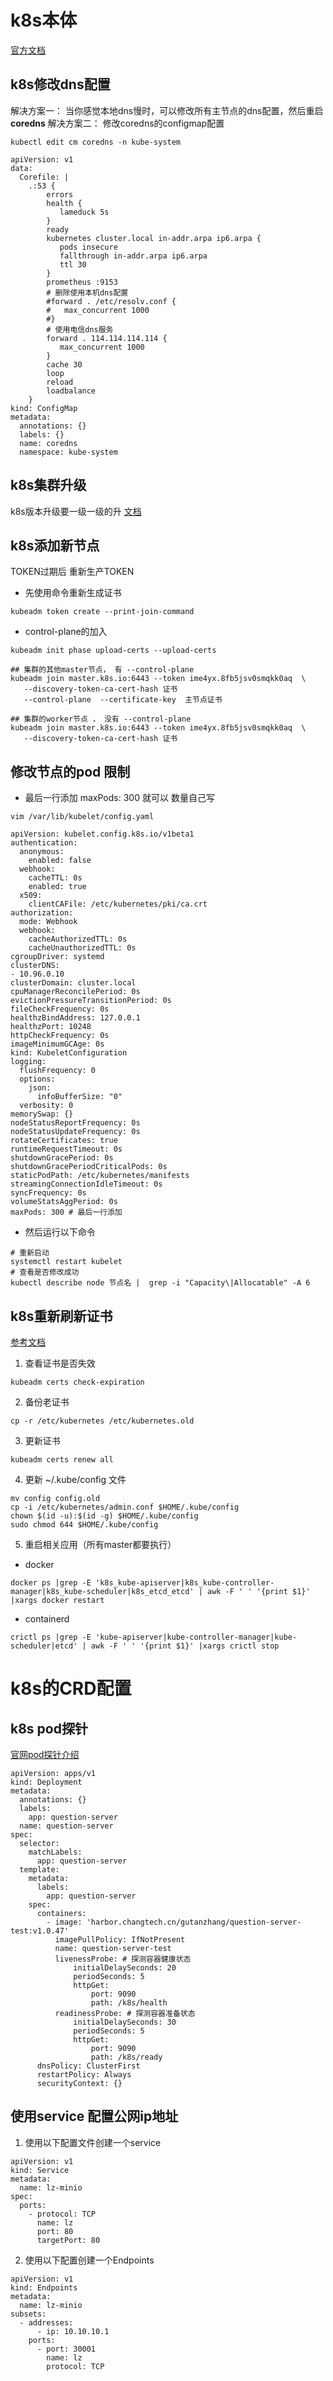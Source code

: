 # k8s本体
[官方文档](https://kubernetes.io/zh-cn/docs/home/)
## k8s修改dns配置
解决方案一：
当你感觉本地dns慢时，可以修改所有主节点的dns配置，然后重启**coredns**
解决方案二：
修改coredns的configmap配置
```
kubectl edit cm coredns -n kube-system
```

```
apiVersion: v1
data:
  Corefile: |
    .:53 {
        errors
        health {
           lameduck 5s
        }
        ready
        kubernetes cluster.local in-addr.arpa ip6.arpa {
           pods insecure
           fallthrough in-addr.arpa ip6.arpa
           ttl 30
        }
        prometheus :9153
        # 删除使用本机dns配置
        #forward . /etc/resolv.conf {
        #   max_concurrent 1000
        #}
        # 使用电信dns服务
        forward . 114.114.114.114 {
           max_concurrent 1000
        }
        cache 30
        loop
        reload
        loadbalance
    }
kind: ConfigMap
metadata:
  annotations: {}
  labels: {}
  name: coredns
  namespace: kube-system
```
## k8s集群升级

k8s版本升级要一级一级的升 [文档](https://kubernetes.io/zh-cn/docs/reference/setup-tools/kubeadm/kubeadm-upgrade/)
## k8s添加新节点
TOKEN过期后 重新生产TOKEN
* 先使用命令重新生成证书
```
kubeadm token create --print-join-command
```
* control-plane的加入
```
kubeadm init phase upload-certs --upload-certs

## 集群的其他master节点， 有 --control-plane
kubeadm join master.k8s.io:6443 --token ime4yx.8fb5jsv0smqkk0aq  \
   --discovery-token-ca-cert-hash 证书
   --control-plane  --certificate-key  主节点证书
  
## 集群的worker节点 ， 没有 --control-plane
kubeadm join master.k8s.io:6443 --token ime4yx.8fb5jsv0smqkk0aq  \
   --discovery-token-ca-cert-hash 证书
```
## 修改节点的pod 限制
* 最后一行添加 maxPods: 300 就可以 数量自己写
```
vim /var/lib/kubelet/config.yaml

apiVersion: kubelet.config.k8s.io/v1beta1
authentication:
  anonymous:
	enabled: false
  webhook:
	cacheTTL: 0s
	enabled: true
  x509:
	clientCAFile: /etc/kubernetes/pki/ca.crt
authorization:
  mode: Webhook
  webhook:
	cacheAuthorizedTTL: 0s
	cacheUnauthorizedTTL: 0s
cgroupDriver: systemd
clusterDNS:
- 10.96.0.10
clusterDomain: cluster.local
cpuManagerReconcilePeriod: 0s
evictionPressureTransitionPeriod: 0s
fileCheckFrequency: 0s
healthzBindAddress: 127.0.0.1
healthzPort: 10248
httpCheckFrequency: 0s
imageMinimumGCAge: 0s
kind: KubeletConfiguration
logging:
  flushFrequency: 0
  options:
	json:
	  infoBufferSize: "0"
  verbosity: 0
memorySwap: {}
nodeStatusReportFrequency: 0s
nodeStatusUpdateFrequency: 0s
rotateCertificates: true
runtimeRequestTimeout: 0s
shutdownGracePeriod: 0s
shutdownGracePeriodCriticalPods: 0s
staticPodPath: /etc/kubernetes/manifests
streamingConnectionIdleTimeout: 0s
syncFrequency: 0s
volumeStatsAggPeriod: 0s
maxPods: 300 # 最后一行添加
```
* 然后运行以下命令
```
# 重新启动
systemctl restart kubelet
# 查看是否修改成功
kubectl describe node 节点名 |  grep -i "Capacity\|Allocatable" -A 6
```
## k8s重新刷新证书
[参考文档](https://kubernetes.io/zh-cn/docs/reference/setup-tools/kubeadm/kubeadm-upgrade/)
1. 查看证书是否失效
```
kubeadm certs check-expiration
```
2. 备份老证书
```
cp -r /etc/kubernetes /etc/kubernetes.old 
```
3. 更新证书
```
kubeadm certs renew all
```
4. 更新 ~/.kube/config 文件
```
mv config config.old
cp -i /etc/kubernetes/admin.conf $HOME/.kube/config
chown $(id -u):$(id -g) $HOME/.kube/config
sudo chmod 644 $HOME/.kube/config
```
5. 重启相关应用（所有master都要执行）
- docker
```
docker ps |grep -E 'k8s_kube-apiserver|k8s_kube-controller-manager|k8s_kube-scheduler|k8s_etcd_etcd' | awk -F ' ' '{print $1}' |xargs docker restart
```
- containerd

```
crictl ps |grep -E 'kube-apiserver|kube-controller-manager|kube-scheduler|etcd' | awk -F ' ' '{print $1}' |xargs crictl stop
```
# k8s的CRD配置
## k8s pod探针
[官网pod探针介绍](https://kubernetes.io/zh-cn/docs/tasks/configure-pod-container/configure-liveness-readiness-startup-probes/)
```
apiVersion: apps/v1
kind: Deployment
metadata:
  annotations: {}
  labels:
    app: question-server
  name: question-server
spec:
  selector:
    matchLabels:
      app: question-server
  template:
    metadata:
      labels:
        app: question-server
    spec:
      containers:
        - image: 'harbor.changtech.cn/gutanzhang/question-server-test:v1.0.47'
          imagePullPolicy: IfNotPresent
          name: question-server-test
          livenessProbe: # 探测容器健康状态
              initialDelaySeconds: 20
              periodSeconds: 5
              httpGet:
                  port: 9090
                  path: /k8s/health
          readinessProbe: # 探测容器准备状态
              initialDelaySeconds: 30
              periodSeconds: 5
              httpGet:
                  port: 9090
                  path: /k8s/ready
      dnsPolicy: ClusterFirst
      restartPolicy: Always
      securityContext: {}
```
## 使用service 配置公网ip地址
1. 使用以下配置文件创建一个service
```
apiVersion: v1
kind: Service
metadata:
  name: lz-minio
spec:
  ports:
    - protocol: TCP
      name: lz
      port: 80
      targetPort: 80
```
2. 使用以下配置创建一个Endpoints
```
apiVersion: v1
kind: Endpoints
metadata:
  name: lz-minio
subsets:
  - addresses:
      - ip: 10.10.10.1
    ports:
      - port: 30001
        name: lz
        protocol: TCP
```